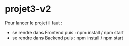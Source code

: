 # projet3-v2

Pour lancer le projet il faut :
  - se rendre dans Frontend puis : npm install / npm start
  - se rendre dans Backend puis : npm install / npm start
